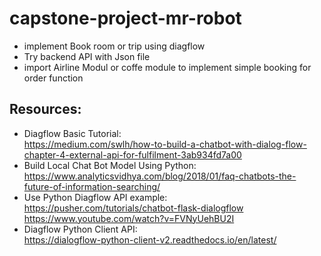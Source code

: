 # capstone-project-mr-robot

* implement Book room or trip using diagflow 
* Try backend API with Json file
* import Airline Modul or coffe module to implement simple booking for order function

## Resources:
* Diagflow Basic Tutorial: <br />
  https://medium.com/swlh/how-to-build-a-chatbot-with-dialog-flow-chapter-4-external-api-for-fulfilment-3ab934fd7a00
* Build Local Chat Bot Model Using Python: <br />
  https://www.analyticsvidhya.com/blog/2018/01/faq-chatbots-the-future-of-information-searching/
* Use Python Diagflow API example: <br />
  https://pusher.com/tutorials/chatbot-flask-dialogflow 
  https://www.youtube.com/watch?v=FVNyUehBU2I
* Diagflow Python Client API: <br />
  https://dialogflow-python-client-v2.readthedocs.io/en/latest/



